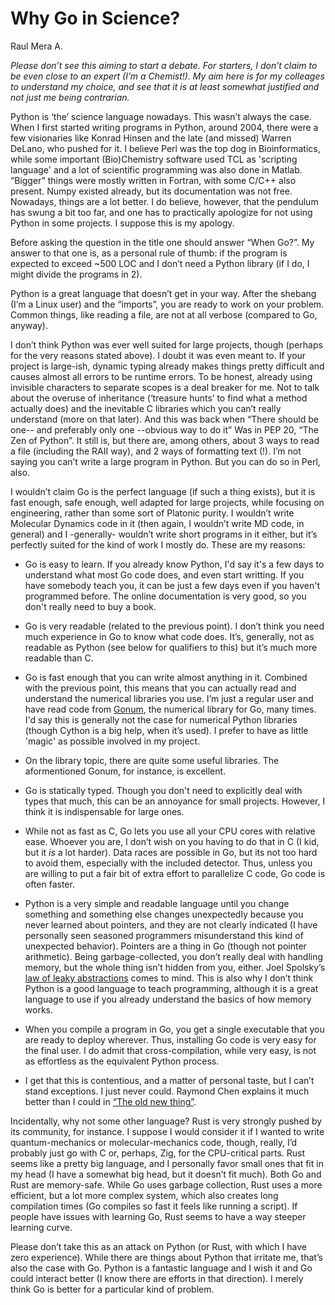# Why Go in Science?

Raul Mera A.

_Please don’t see this aiming to start a debate. For starters, I don’t claim to be even close to an expert (I’m a Chemist!). My aim here is for my colleages to understand my choice, and see that it is at least somewhat justified and not just me being contrarian._

Python is ‘the’ science language nowadays. This wasn’t always the case. When I first started writing programs in Python, around 2004, there were a few visionaries like Konrad Hinsen and the late (and missed) Warren DeLano, who pushed for it. I believe Perl was the top dog in Bioinformatics, while some important (Bio)Chemistry software used TCL as 'scripting language' and a lot of scientific programming was also done in Matlab. “Bigger” things were mostly written in Fortran, with some C/C++ also present. Numpy existed already, but its documentation was not free. Nowadays, things are a lot better. I do believe, however, that the pendulum has swung a bit too far, and one has to practically apologize for not using Python in some projects. I suppose this is my apology.

Before asking the question in the title one should answer “When Go?”. My answer to that one is, as a personal rule of thumb: if the program is expected to exceed ~500 LOC and I don’t need a Python library (if I do, I might divide the programs in 2).

Python is a great language that doesn’t get in your way. After the shebang (I’m a Linux user) and the “imports”, you are ready to work on your problem. Common things, like reading a file, are not at all verbose (compared to Go, anyway).   

I don’t think Python was ever well suited for large projects, though (perhaps for the very reasons stated above). I doubt it was even meant to. If your project is large-ish, dynamic typing already makes things pretty difficult and causes almost all errors to be runtime errors. To be honest, already using invisible characters to separate scopes is a deal breaker for me. Not to talk about the overuse of inheritance (‘treasure hunts’ to find what a method actually does) and the inevitable C libraries which you can’t really understand (more on that later). And this was back when “There should be one-- and preferably only one --obvious way to do it” Was in PEP 20, “The Zen of Python”. It still is, but there are, among others, about 3 ways to read a file (including the RAII way), and 2 ways of formatting text (!). I’m not saying you can’t write a large program in Python. But you can do so in Perl, also. 

I wouldn’t claim Go is the perfect language (if such a thing exists), but it is fast enough, safe enough, well adapted for large projects, while focusing on engineering, rather than some sort of Platonic purity. I wouldn’t write Molecular Dynamics code in it (then again, I wouldn’t write MD code, in general) and I -generally- wouldn’t write short programs in it either, but it’s perfectly suited for the kind of work I mostly do. These are my reasons:

* Go is easy to learn. If you already know Python, I'd say it's a few days to understand what most Go code does, and even start writting. If you have somebody teach you, it can be just a few days even if you haven't programmed before. The online documentation is very good, so you don't really need to buy a book.

* Go is very readable (related to the previous point). I don’t think you need much experience in Go to know what code does. It’s, generally, not as readable as Python (see below for qualifiers to this) but it’s much more readable than C.

* Go is fast enough that you can write almost anything in it. Combined with the previous point, this means that you can actually read and understand the numerical libraries you use. I’m just a regular user and have read code from [Gonum](https://gonum.org), the numerical library for Go, many times. I'd say this is generally not the case for numerical Python libraries (though Cython is a big help, when it’s used). I prefer to have as little 'magic' as possible involved in my project.

* On the library topic, there are quite some useful libraries. The aformentioned Gonum, for instance, is excellent.

* Go is statically typed. Though you don't need to explicitly deal with types that much, this can be an annoyance for small projects. However, I think it is indispensable for large ones.

* While not as fast as C, Go lets you use all your CPU cores with relative ease. Whoever you are, I don’t wish on you having to do that in C (I kid, but it _is_ a lot harder). Data races are possible in Go, but its not too hard to avoid them, especially with the included detector. Thus, unless you are willing to put a fair bit of extra effort to parallelize C code, Go code is often faster.

* Python is a very simple and readable language until you change something and something else changes unexpectedly because you never learned about pointers, and they are not clearly indicated (I have personally seen seasoned programmers misunderstand this kind of unexpected behavior). Pointers are a thing in Go (though not pointer arithmetic). Being garbage-collected, you don’t really deal with handling memory, but the whole thing isn’t hidden from you, either. Joel Spolsky’s [law of leaky abstractions](https://www.joelonsoftware.com/2002/11/11/the-law-of-leaky-abstractions/) comes to mind. This is also why I don’t think Python is a good language to teach programming, although it is a great language to use if you already understand the basics of how memory works.

* When you compile a program in Go, you get a single executable that you are ready to deploy wherever. Thus, installing Go code is very easy for the final user. I do admit that cross-compilation, while very easy, is not as effortless as the equivalent Python process.

* I get that this is contentious, and a matter of personal taste, but I can’t stand exceptions. I just never could. Raymond Chen explains it much better than I could in [“The old new thing”](https://devblogs.microsoft.com/oldnewthing/20050114-00/?p=36693).

Incidentally, why not some other language? Rust is very strongly pushed by its community, for instance. I suppose I would consider it if I wanted to write quantum-mechanics or molecular-mechanics code, though, really, I’d probably just go with C or, perhaps, Zig, for the CPU-critical parts. Rust seems like a pretty big language, and I personally favor small ones that fit in my head (I have a somewhat big head, but it doesn’t fit much). Both Go and Rust are memory-safe. While Go uses garbage collection, Rust uses a more efficient, but a lot more complex system, which also creates long compilation times (Go compiles so fast it feels like running a script). If people have issues with learning Go, Rust seems to have a way steeper learning curve. 

Please don’t take this as an attack on Python (or Rust, with which I have zero experience). While there are things about Python that irritate me, that’s also the case with Go. Python is a fantastic language and I wish it and Go could interact better (I know there are efforts in that direction). I merely think Go is better for a particular kind of problem.
